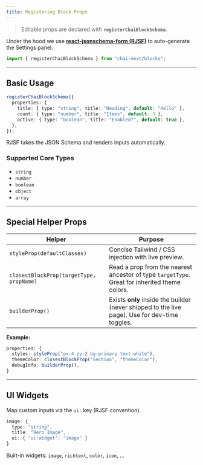 ```yaml
---
title: Registering Block Props
---
```


> Editable props are declared with **`registerChaiBlockSchema`**.

Under the hood we use [**react-jsonschema-form (RJSF)**](https://github.com/rjsf-team/react-jsonschema-form) to auto-generate the Settings panel.

```ts
import { registerChaiBlockSchema } from "chai-next/blocks";
```

---

## Basic Usage

```ts
registerChaiBlockSchema({
  properties: {
    title: { type: "string", title: "Heading", default: "Hello" },
    count: { type: "number", title: "Items", default: 3 },
    active: { type: "boolean", title: "Enabled?", default: true },
  },
});
```

RJSF takes the JSON Schema and renders inputs automatically.

### Supported Core Types

- `string`
- `number`
- `boolean`
- `object`
- `array`

---

## Special Helper Props

| Helper                                   | Purpose                                                                                        |
| ---------------------------------------- | ---------------------------------------------------------------------------------------------- |
| `styleProp(defaultClasses)`              | Concise Tailwind / CSS injection with live preview.                                            |
| `closestBlockProp(targetType, propName)` | Read a prop from the nearest ancestor of type `targetType`. Great for inherited theme colors.  |
| `builderProp()`                          | Exists **only** inside the builder (never shipped to the live page). Use for dev-time toggles. |

**Example:**

```ts
properties: {
  styles: styleProp("px-4 py-2 bg-primary text-white"),
  themeColor: closestBlockProp("Section", "themeColor"),
  debugInfo: builderProp(),
}
```

---

## UI Widgets

Map custom inputs via the `ui:` key (RJSF convention).

```ts
image: {
  type: "string",
  title: "Hero Image",
  ui: { "ui:widget": "image" }
}
```

Built-in widgets: `image`, `richtext`, `color`, `icon`, …
